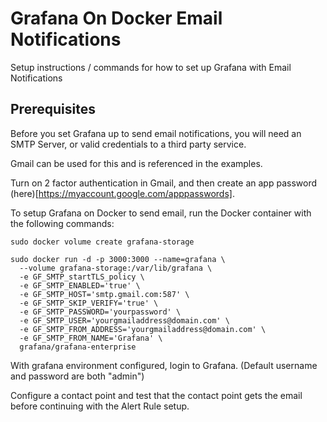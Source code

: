 # Grafana On Docker Email Notifications

Setup instructions / commands for how to set up Grafana with Email Notifications

## Prerequisites

Before you set Grafana up to send email notifications, you will need an SMTP Server, or valid credentials to a third party service.

Gmail can be used for this and is referenced in the examples.

Turn on 2 factor authentication in Gmail, and then create an app password (here)[https://myaccount.google.com/apppasswords].

To setup Grafana on Docker to send email, run the Docker container with the following commands:
```
sudo docker volume create grafana-storage

sudo docker run -d -p 3000:3000 --name=grafana \
  --volume grafana-storage:/var/lib/grafana \
  -e GF_SMTP_startTLS_policy \
  -e GF_SMTP_ENABLED='true' \
  -e GF_SMTP_HOST='smtp.gmail.com:587' \
  -e GF_SMTP_SKIP_VERIFY='true' \
  -e GF_SMTP_PASSWORD='yourpassword' \
  -e GF_SMTP_USER='yourgmailaddress@domain.com' \
  -e GF_SMTP_FROM_ADDRESS='yourgmailaddress@domain.com' \
  -e GF_SMTP_FROM_NAME='Grafana' \
  grafana/grafana-enterprise
```

  With grafana environment configured, login to Grafana. (Default username and password are both "admin")
  
  Configure a contact point and test that the contact point gets the email before continuing with the Alert Rule setup.
